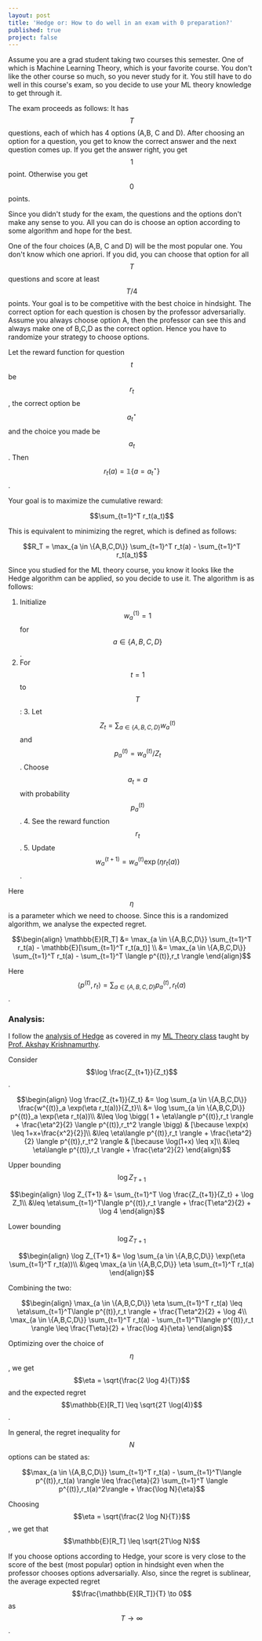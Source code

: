 ```yaml
---
layout: post
title: 'Hedge or: How to do well in an exam with 0 preparation?'
published: true
project: false
---
```


Assume you are a grad student taking two courses this semester. One of which is Machine Learning Theory, which is your favorite course. You don't like the other course so much, so you never study for it. You still have to do well in this course's exam, so you decide to use your ML theory knowledge to get through it.

The exam proceeds as follows: It has $$T$$ questions, each of which has 4 options (A,B, C and D). After choosing an option for a question, you get to know the correct answer and the next question comes up. If you get the answer right, you get $$1$$ point. Otherwise you get $$0$$ points.

Since you didn't study for the exam, the questions and the options don't make any sense to you. All you can do is choose an option according to some algorithm and hope for the best.

One of the four choices (A,B, C and D) will be the most popular one. You don't know which one apriori. If you did, you can choose that option for all $$T$$ questions and score at least $$T/4$$ points. Your goal is to be competitive with the best choice in hindsight. The correct option for each question is chosen by the professor adversarially.  Assume you always choose option A, then the professor can see this and always make one of B,C,D as the correct option. Hence you have to randomize your strategy to choose options.

Let the reward function for question $$t$$ be $$r_t$$, the correct option be $$a^\star_t$$ and the choice you made be $$a_t$$. Then $$r_t(a) = \mathbb{1}\{a=a^\star_t\}$$. 

Your goal is to maximize the cumulative reward:

$$\sum_{t=1}^T r_t(a_t)$$

This is equivalent to minimizing the regret, which is defined as follows:

$$R_T = \max_{a \in \{A,B,C,D\}} \sum_{t=1}^T r_t(a) - \sum_{t=1}^T r_t(a_t)$$

Since you studied for the ML theory course, you know it looks like the Hedge algorithm can be applied, so you decide to use it. The algorithm is as follows:

 1. Initialize $$w^{(1)}_a = 1$$ for $$a \in \{A,B, C, D\}$$.
 2. For $$t=1$$ to $$T$$:
	 3. Let $$Z_t = \sum_{a \in \{A,B, C, D\}} w^{(t)}_a$$ and $$p^{(t)}_a = w^{(t)}_a/Z_t$$. Choose $$a_t = a$$ with probability $$p^{(t)}_a$$.
	 4. See the reward function $$r_t$$.
	 5. Update $$w^{(t+1)}_a = w^{(t)}_a \exp(\eta r_t(a))$$.

Here $$\eta$$ is a parameter which we need to choose. Since this is a randomized algorithm, we analyse the expected regret.

$$\begin{align}
\mathbb{E}[R_T] &= \max_{a \in \{A,B,C,D\}} \sum_{t=1}^T r_t(a) - \mathbb{E}[\sum_{t=1}^T r_t(a_t)] \\
&= \max_{a \in \{A,B,C,D\}} \sum_{t=1}^T r_t(a) - \sum_{t=1}^T \langle p^{(t)},r_t \rangle
\end{align}$$

Here $$\langle p^{(t)},r_t \rangle = \sum_{a \in \{A,B,C,D\}} p^{(t)}_a,r_t(a)$$.

### Analysis:
I follow the [analysis of Hedge](https://people.cs.umass.edu/~akshay/courses/cs690m/files/lec15.pdf) as covered in my [ML Theory class](https://people.cs.umass.edu/~akshay/courses/cs690m) taught by [Prof. Akshay Krishnamurthy](https://people.cs.umass.edu/~akshay).

Consider $$\log \frac{Z_{t+1}}{Z_t}$$.

$$\begin{align}
\log \frac{Z_{t+1}}{Z_t} &= \log \sum_{a \in \{A,B,C,D\}} \frac{w^{(t)}_a \exp(\eta r_t(a))}{Z_t}\\ &=  \log \sum_{a \in \{A,B,C,D\}} p^{(t)}_a \exp(\eta r_t(a))\\
&\leq \log \bigg( 1 + \eta\langle p^{(t)},r_t \rangle + \frac{\eta^2}{2} \langle p^{(t)},r_t^2 \rangle  \bigg) & [\because \exp(x) \leq 1+x+\frac{x^2}{2}]\\
&\leq \eta\langle p^{(t)},r_t \rangle + \frac{\eta^2}{2} \langle p^{(t)},r_t^2 \rangle & [\because \log(1+x) \leq x]\\
&\leq \eta\langle p^{(t)},r_t \rangle + \frac{\eta^2}{2}
\end{align}$$

Upper bounding $$\log Z_{T+1}$$

$$\begin{align}
\log Z_{T+1} &= \sum_{t=1}^T \log \frac{Z_{t+1}}{Z_t} + \log Z_1\\
&\leq  \eta\sum_{t=1}^T\langle p^{(t)},r_t \rangle + \frac{T\eta^2}{2} + \log 4
\end{align}$$

Lower bounding $$\log Z_{T+1}$$

$$\begin{align}
\log Z_{T+1} &= \log \sum_{a \in \{A,B,C,D\}} \exp(\eta \sum_{t=1}^T r_t(a))\\
&\geq \max_{a \in \{A,B,C,D\}} \eta \sum_{t=1}^T r_t(a)
\end{align}$$

Combining the two:

$$\begin{align}
\max_{a \in \{A,B,C,D\}} \eta \sum_{t=1}^T r_t(a) \leq  \eta\sum_{t=1}^T\langle p^{(t)},r_t \rangle + \frac{T\eta^2}{2} + \log 4\\
\max_{a \in \{A,B,C,D\}} \sum_{t=1}^T r_t(a) - \sum_{t=1}^T\langle p^{(t)},r_t \rangle \leq \frac{T\eta}{2} + \frac{\log 4}{\eta}
\end{align}$$

Optimizing over the choice of $$\eta$$, we get $$\eta = \sqrt{\frac{2 \log 4}{T}}$$ and the expected regret $$\mathbb{E}[R_T] \leq \sqrt{2T \log(4)}$$. 

In general, the regret inequality for $$N$$ options can be stated as:

$$\max_{a \in \{A,B,C,D\}} \sum_{t=1}^T r_t(a) - \sum_{t=1}^T\langle p^{(t)},r_t(a) \rangle \leq \frac{\eta}{2} \sum_{t=1}^T \langle p^{(t)},r_t(a)^2\rangle + \frac{\log N}{\eta}$$

Choosing $$\eta = \sqrt{\frac{2 \log N}{T}}$$, we get that $$\mathbb{E}[R_T] \leq \sqrt{2T\log N}$$

If you choose options according to Hedge, your score is very close to the score of the best (most popular) option in hindsight even when the professor chooses options adversarially. Also, since the regret is sublinear, the average expected regret $$\frac{\mathbb{E}[R_T]}{T} \to 0$$ as $$T \to \infty$$.
